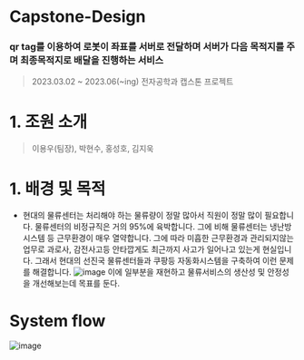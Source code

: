 # Capstone-Design
### qr tag를 이용하여 로봇이 좌표를 서버로 전달하며 서버가 다음 목적지를 주며 최종목적지로 배달을 진행하는 서비스

> 2023.03.02 ~ 2023.06(~ing) 전자공학과 캡스톤 프로젝트

# 1. 조원 소개
>  이용우(팀장), 박현수, 홍성호, 김지욱

# 1. 배경 및 목적
* 현대의 물류센터는 처리해야 하는 물류량이 정말 많아서 직원이 정말 많이 필요합니다.
물류센터의 비정규직은 거의 95%에 육박합니다.
그에 비해 물류센터는 냉난방시스템 등 근무환경이 매우 열약합니다.
그에 따라 미흡한 근무환경과 관리되지않는 업무로 과로사, 감전사고등 안타깝게도
최근까지 사고가 일어나고 있는게 현실입니다.
그래서 현대의 선진국 물류센터들과 쿠팡등 자동화시스템을 구축하여 이런 문제를 해결합니다.
![image](https://user-images.githubusercontent.com/95459741/236624434-f6356f26-a575-499d-a50c-e1e812bc2a3d.png)
이에 일부분을 재현하고 물류서비스의 생산성 및 안정성을 개선해보는데 목표를 둔다.


# System flow
![image](https://user-images.githubusercontent.com/95459741/236448976-7e4114fc-41d0-441c-ad70-0887a09ffd33.png)

